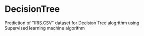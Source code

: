 # DecisionTree
Prediction of "IRIS.CSV" dataset for Decision Tree alogrithm using Supervised learning machine algorithm
